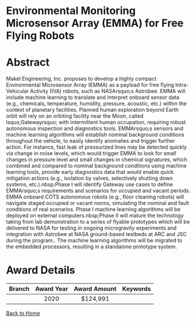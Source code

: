 
Environmental Monitoring Microsensor Array (EMMA) for Free Flying Robots
========================================================================

# Abstract


Makel Engineering, Inc. proposes to develop a highly compact Environmental Microsensor Array (EMMA) as a payload for free flying Intra-Vehicular Activity (IVA) robots, such as NASArsquo;s Astrobee. EMMA will include machine learning to translate and interpret onboard sensor data (e.g., chemicals, temperature, humidity, pressure, acoustic, etc.) within the context of planetary facilities. Planned human exploration beyond Earth orbit will rely on an orbiting facility near the Moon, called lsquo;Gatewayrsquo; with intermittent human occupation, requiring robust autonomous inspection and diagnostics tools. EMMArsquo;s sensors and machine learning algorithms will establish nominal background conditions throughout the vehicle, to easily identify anomalies and trigger further action. For instance, fast leak of pressurized lines may be detected quickly via change in noise levels, which would trigger EMMA to look for small changes in pressure level and small changes in chemical signatures, which combined and compared to nominal background conditions using machine learning tools, provide early diagnostics data that would enable quick mitigation actions (e.g., isolation by valves, selectively shutting down systems, etc.).nbsp;Phase I will identify Gateway use cases to define EMMArsquo;s requirements and scenarios for occupied and vacant periods. EMMA onboard COTS autonomous robots (e.g., floor cleaning robots) will navigate staged occupied or vacant rooms, simulating the nominal and fault conditions of real scenarios. Phase I machine learning algorithms will be deployed on external computers.nbsp;Phase II will mature the technology taking from lab demonstration to a series of flyable prototypes which will be delivered to NASA for testing in ongoing microgravity experiments and integration with Astrobee at NASA ground-based testbeds at ARC and JSC during the program.. The machine learning algorithms will be migrated to the embedded processors, resulting in a standalone prototype system.  

# Award Details

|Branch|Award Year|Award Amount|Keywords|
| :---: | :---: | :---: | :---: |
||2020|$124,991||
  
  


[Back to Home](https://github.com/chrischow/dod_sbir_awards/Reports/CC/#672)